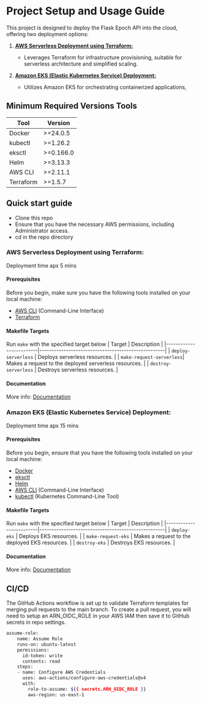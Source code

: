 # Project Setup and Usage Guide

This project is designed to deploy the Flask Epoch API into the cloud, offering two deployment options:

1. **[AWS Serverless Deployment using Terraform:](#aws-serverless-deployment-using-terraform)**
   - Leverages Terraform for infrastructure provisioning, suitable for serverless architecture and simplified scaling.

2. **[Amazon EKS (Elastic Kubernetes Service) Deployment:](#amazon-eks-elastic-kubernetes-service-deployment)**
   - Utilizes Amazon EKS for orchestrating containerized applications,

## Minimum Required Versions Tools
| Tool         | Version   |
|--------------|-----------|
| Docker       | >=24.0.5  |
| kubectl      | >=1.26.2  |
| eksctl       | >=0.166.0 |
| Helm         | >=3.13.3  |
| AWS CLI      | >=2.11.1  |
| Terraform    | >=1.5.7   |

## Quick start guide
- Clone this repo
- Ensure that you have the necessary AWS permissions, including Administrator access.
- cd in the repo directory

### AWS Serverless Deployment using Terraform:
Deployment time apx 5 mins

#### Prerequisites

Before you begin, make sure you have the following tools installed on your local machine:

- [AWS CLI](https://aws.amazon.com/cli/) (Command-Line Interface)
- [Terraform](https://www.terraform.io/downloads.html)

#### Makefile Targets
Run `make` with the specified target below
| Target                  | Description                                        |
|-------------------------|----------------------------------------------------|
| `deploy-serverless`     | Deploys serverless resources.                      |
| `make-request-serverless`| Makes a request to the deployed serverless resources. |
| `destroy-serverless`    | Destroys serverless resources.                     |

#### Documentation
More info: [Documentation](./serverless/Readme.md)

### Amazon EKS (Elastic Kubernetes Service) Deployment:
Deployment time apx 15 mins

#### Prerequisites
Before you begin, ensure that you have the following tools installed on your local machine:

- [Docker](https://www.docker.com/get-started)
- [eksctl](https://eksctl.io/)
- [Helm](https://helm.sh/docs/intro/install/)
- [AWS CLI](https://aws.amazon.com/cli/) (Command-Line Interface)
- [kubectl](https://kubernetes.io/docs/tasks/tools/install-kubectl/) (Kubernetes Command-Line Tool)

#### Makefile Targets
Run `make` with the specified target below
| Target                  | Description                                        |
|-------------------------|----------------------------------------------------|
| `deploy-eks`            | Deploys EKS resources.                             |
| `make-request-eks`      | Makes a request to the deployed EKS resources.     |
| `destroy-eks`           | Destroys EKS resources.                            |

#### Documentation
More info: [Documentation](./eks/Readme.md)


## CI/CD
The GitHub Actions workflow is set up to validate Terraform templates for merging pull requests to the main branch. To create a pull request, you will need to setup an ARN_OIDC_ROLE in your AWS IAM then save it to GitHub secrets in repo settings.

```bash
assume-role:
    name: Assume Role
    runs-on: ubuntu-latest
    permissions:
      id-token: write
      contents: read
    steps:
    - name: Configure AWS Credentials
      uses: aws-actions/configure-aws-credentials@v4
      with:
        role-to-assume: ${{ secrets.ARN_OIDC_ROLE }}
        aws-region: us-east-1
```
